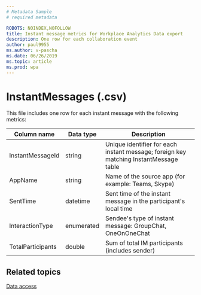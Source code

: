 ```yaml
---
# Metadata Sample
# required metadata

ROBOTS: NOINDEX,NOFOLLOW
title: Instant message metrics for Workplace Analytics Data export
description: One row for each collaboration event
author: paul9955
ms.author: v-pascha
ms.date: 06/26/2019
ms.topic: article
ms.prod: wpa
---
```


# InstantMessages (.csv)


This file includes one row for each instant message with the following metrics:

    
|Column name|Data type|Description|      
|-----------------|---------------|-----------------|      
| InstantMessageId | string | Unique identifier for each instant message; foreign key matching InstantMessage table |
| AppName | string | Name of the source app (for example: Teams, Skype) |
| SentTime | datetime | Sent time of the instant message in the participant's local time |
| InteractionType | enumerated | Sendee's type of instant message: GroupChat, OneOnOneChat |
| TotalParticipants | double | Sum of total IM participants (includes sender) |

## Related topics

[Data access](./data-access.md)